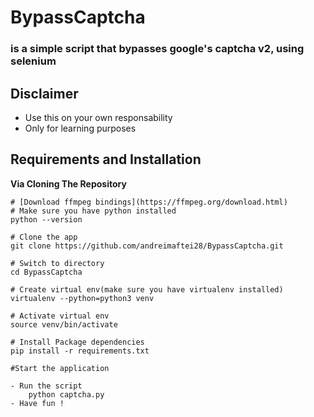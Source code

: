 # BypassCaptcha
### is a simple script that bypasses google's captcha v2, using selenium

## Disclaimer

-  Use this on your own responsability
-  Only for learning purposes

## Requirements and Installation

**Via Cloning The Repository**

```
# [Download ffmpeg bindings](https://ffmpeg.org/download.html)
# Make sure you have python installed
python --version

# Clone the app
git clone https://github.com/andreimaftei28/BypassCaptcha.git

# Switch to directory
cd BypassCaptcha

# Create virtual env(make sure you have virtualenv installed)
virtualenv --python=python3 venv

# Activate virtual env
source venv/bin/activate

# Install Package dependencies
pip install -r requirements.txt

#Start the application

- Run the script
    python captcha.py
- Have fun !

```
